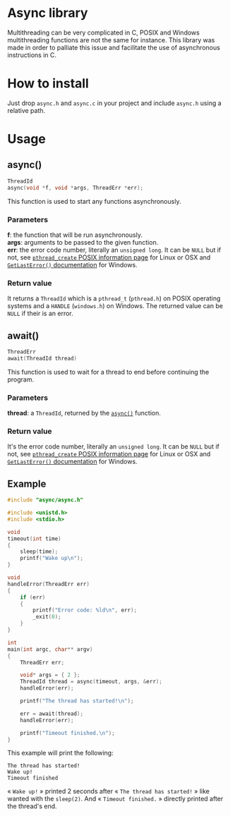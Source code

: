 # Async library
Multithreading can be very complicated in C, POSIX and Windows multithreading functions are not the same for instance.
This library was made in order to palliate this issue and facilitate the use of asynchronous instructions in C.

# How to install
Just drop `async.h` and `async.c` in your project and include `async.h` using a relative path.

# Usage
## async()
```c
ThreadId
async(void *f, void *args, ThreadErr *err);
```
This function is used to start any functions asynchronously. 

### Parameters
**f**: the function that will be run asynchronously.  
**args**: arguments to be passed to the given function.  
**err**: the error code number, literally an `unsigned long`. It can be `NULL` but if not, see [`pthread_create` POSIX information page](http://pubs.opengroup.org/onlinepubs/009695399/functions/pthread_create.html) for Linux or OSX and [`GetLastError()` documentation](https://msdn.microsoft.com/fr-fr/d852e148-985c-416f-a5a7-27b6914b45d4) for Windows.

### Return value
It returns a `ThreadId` which is a `pthread_t` (`pthread.h`) on POSIX operating systems and a `HANDLE` (`windows.h`) on Windows.
The returned value can be `NULL` if their is an error.

## await()
```c
ThreadErr
await(ThreadId thread)
```
This function is used to wait for a thread to end before continuing the program.

### Parameters
**thread**: a `ThreadId`, returned by the [`async()`](#async) function.

### Return value
It's the error code number, literally an `unsigned long`. It can be `NULL` but if not, see [`pthread_create` POSIX information page](http://pubs.opengroup.org/onlinepubs/009695399/functions/pthread_create.html) for Linux or OSX and [`GetLastError()` documentation](https://msdn.microsoft.com/fr-fr/d852e148-985c-416f-a5a7-27b6914b45d4) for Windows.

## Example
```c
#include "async/async.h"

#include <unistd.h>
#include <stdio.h>

void
timeout(int time)
{
    sleep(time);
    printf("Wake up\n");
}

void
handleError(ThreadErr err)
{
    if (err)
    {
        printf("Error code: %ld\n", err);
        _exit(0);
    }
}

int
main(int argc, char** argv)
{
    ThreadErr err;

    void* args = { 2 };
    ThreadId thread = async(timeout, args, &err);
    handleError(err);

    printf("The thread has started!\n");

    err = await(thread);
    handleError(err);

    printf("Timeout finished.\n");
}
```

This example will print the following:
```
The thread has started!
Wake up!
Timeout finished
```
« `Wake up!` » printed 2 seconds after « `The thread has started!` » like wanted with the `sleep(2)`. And « `Timeout finished.` » directly printed after the thread's end.
